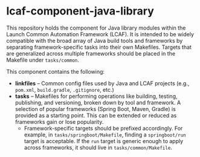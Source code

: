 # lcaf-component-java-library

This repository holds the  component for Java library modules within the Launch Common Automation Framework (LCAF). It is intended to be widely compatible with the broad array of Java build tools and frameworks by separating framework-specific tasks into their own Makefiles. Targets that are generalized across multiple frameworks should be placed in the Makefile under `tasks/common`.

This component contains the following:

* **linkfiles** – Common config files used by Java and LCAF projects (e.g., `pom.xml`, `build.gradle`, `.gitignore`, etc.)
* **tasks** – Makefiles for performing operations like building, testing, publishing, and versioning, broken down by tool and framework. A selection of popular frameworks (Spring Boot, Maven, Gradle) is provided as a starting point. This can be extended or reduced as frameworks gain or lose popularity.
  * Framework-specific targets should be prefixed accordingly. For example, in `tasks/springboot/Makefile`, finding a `springboot/run` target is acceptable. If the `run` target is generic enough to apply across frameworks, it should live in `tasks/common/Makefile`.

